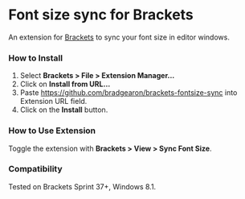 # Font size sync for Brackets
An extension for [Brackets](https://github.com/adobe/brackets/) to sync your font size in editor windows.

### How to Install
1. Select **Brackets > File > Extension Manager...**
2. Click on **Install from URL...**
3. Paste https://github.com/bradgearon/brackets-fontsize-sync
into Extension URL field.
4. Click on the **Install** button.

### How to Use Extension
Toggle the extension with **Brackets > View > Sync Font Size**.

### Compatibility
Tested on Brackets Sprint 37+, Windows 8.1.
